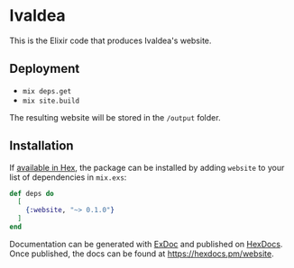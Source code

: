 # Ivaldea
This is the Elixir code that produces Ivaldea's website.

## Deployment
* `mix deps.get`
* `mix site.build`

The resulting website will be stored in the `/output` folder.

## Installation

If [available in Hex](https://hex.pm/docs/publish), the package can be installed
by adding `website` to your list of dependencies in `mix.exs`:

```elixir
def deps do
  [
    {:website, "~> 0.1.0"}
  ]
end
```

Documentation can be generated with [ExDoc](https://github.com/elixir-lang/ex_doc)
and published on [HexDocs](https://hexdocs.pm). Once published, the docs can
be found at <https://hexdocs.pm/website>.

